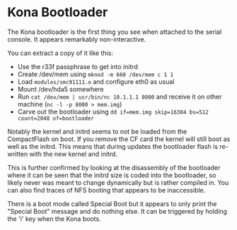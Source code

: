 # Kona Bootloader

The Kona bootloader is the first thing you see when attached to the serial console. It appears remarkably non-interactive.

You can extract a copy of it like this:

 * Use the r33f passphrase to get into initrd
 * Create /dev/mem using `mknod -m 660 /dev/mem c 1 1`
 * Load `modules/smc91111.o` and configure eth0 as usual
 * Mount /dev/hda5 somewhere
 * Run `cat /dev/mem | usr/bin/nc 10.1.1.1 8000` and receive it on other machine (`nc -l -p 8000 > mem.img`)
 * Carve out the bootloader using `dd if=mem.img skip=16384 bs=512 count=2048 of=bootloader`

Notably the kernel and initrd seems to not be loaded from the CompactFlash on boot. If you remove the CF card the kernel will still boot as well as the initrd.
This means that during updates the bootloader flash is re-written with the new kernel and initrd.

This is further confirmed by looking at the disassembly of the bootloader where it can be seen that the initrd size is coded into the bootloader, so likely never was meant to change dynamically but is rather compiled in. You can also find traces of NFS booting that appears to be inaccessible.

There is a boot mode called Special Boot but it appears to only print the "Special Boot" message and do nothing else.
It can be triggered by holding the 'i' key when the Kona boots.
